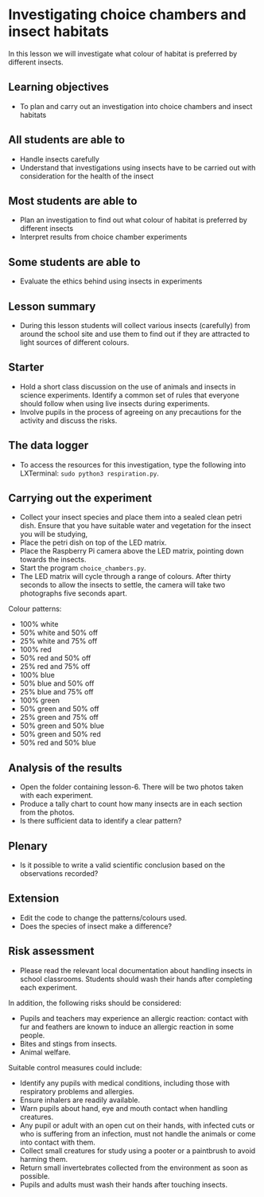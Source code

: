 # Investigating choice chambers and insect habitats

In this lesson we will investigate what colour of habitat is preferred by different insects.

## Learning objectives

- To plan and carry out an investigation into choice chambers and insect habitats

## All students are able to

- Handle insects carefully
- Understand that investigations using insects have to be carried out with consideration for the health of the insect

## Most students are able to 

- Plan an investigation to find out what colour of habitat is preferred by different insects
- Interpret results from choice chamber experiments

## Some students are able to

- Evaluate the ethics behind using insects in experiments

## Lesson summary

- During this lesson students will collect various insects (carefully) from around the school site and use them to find out if they are attracted to light sources of different colours.


## Starter

- Hold a short class discussion on the use of animals and insects in science experiments. Identify a common set of rules that everyone should follow when using live insects during experiments.
- Involve pupils in the process of agreeing on any precautions for the activity and discuss the risks.

## The data logger

- To access the resources for this investigation, type the following into LXTerminal: `sudo python3 respiration.py`.

## Carrying out the experiment

- Collect your insect species and place them into a sealed clean petri dish. Ensure that you have suitable water and vegetation for the insect you will be studying,
- Place the petri dish on top of the LED matrix.  
- Place the Raspberry Pi camera above the LED matrix, pointing down towards the insects.
- Start the program `choice_chambers.py`.
- The LED matrix will cycle through a range of colours. After thirty seconds to allow the insects to settle, the camera will take two photographs five seconds apart.

Colour patterns:

- 100% white
- 50% white and 50% off
- 25% white and 75% off
- 100% red
- 50% red and 50% off
- 25% red and 75% off
- 100% blue
- 50% blue and 50% off
- 25% blue and 75% off
- 100% green
- 50% green and 50% off
- 25% green and 75% off
- 50% green and 50% blue
- 50% green and 50% red
- 50% red and 50% blue


## Analysis of the results

- Open the folder containing lesson-6. There will be two photos taken with each experiment.
- Produce a tally chart to count how many insects are in each section from the photos.
- Is there sufficient data to identify a clear pattern?

## Plenary 

- Is it possible to write a valid scientific conclusion based on the observations recorded?

## Extension

- Edit the code to change the patterns/colours used.
- Does the species of insect make a difference?

## Risk assessment

- Please read the relevant local documentation about handling insects in school classrooms. Students should wash their hands after completing each experiment.

In addition, the following risks should be considered:

- Pupils and teachers may experience an allergic reaction: contact with fur and feathers are known to induce an allergic reaction in some people.
- Bites and stings from insects.
- Animal welfare.

Suitable control measures could include:

- Identify any pupils with medical conditions, including those with respiratory problems and allergies.
- Ensure inhalers are readily available.
- Warn pupils about hand, eye and mouth contact when handling creatures.
- Any pupil or adult with an open cut on their hands, with infected cuts or who is suffering from an infection, must not handle the animals or come into contact with them.
- Collect small creatures for study using a pooter or a paintbrush to avoid harming them.
- Return small invertebrates collected from the environment as soon as possible.
- Pupils and adults must wash their hands after touching insects.

